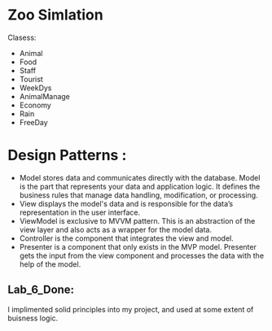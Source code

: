 # Zoo Simlation

Clasess:

* Animal
* Food
* Staff
* Tourist
* WeekDys
* AnimalManage
* Economy
* Rain
* FreeDay

#  Design Patterns :

* Model stores data and communicates directly with the database. Model is the part that represents your data and application logic. It defines the business rules that manage data handling, modification, or processing.
* View displays the model's data and is responsible for the data’s representation in the user interface.
* ViewModel is exclusive to MVVM pattern. This is an abstraction of the view layer and also acts as a wrapper for the model data.
* Controller is the component that integrates the view and model.
* Presenter is a component that only exists in the MVP model. Presenter gets the input from the view component and processes the data with the help of the model.

## Lab_6_Done:
I implimented solid principles into my project, and used at some extent of buisness logic.
